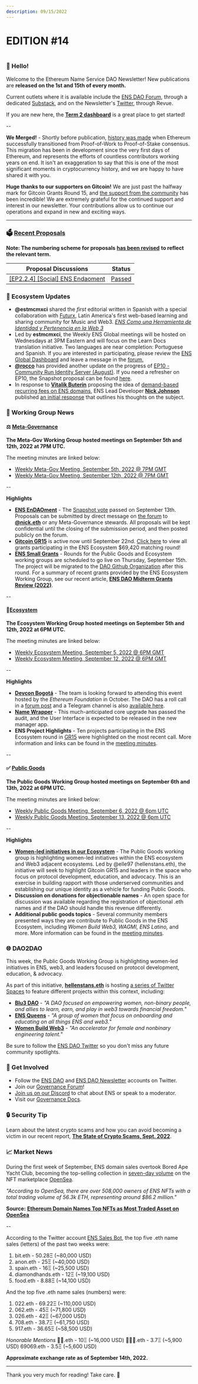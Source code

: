 ```yaml
---
description: 09/15/2022
---
```


# EDITION #14

<figure><img src=".gitbook/assets/DAO News (15x5) (1).jpg" alt=""><figcaption></figcaption></figure>

### **👋 Hello!**

Welcome to the Ethereum Name Service DAO Newsletter! New publications are **released on the 1st and 15th of every month.**

Current outlets where it is available include the [ENS DAO Forum](https://discuss.ens.domains/), through a dedicated [Substack](https://ensdaonews.substack.com/), and on the Newsletter's [Twitter](https://twitter.com/ensdaonews), through Revue.

If you are new here, the [**Term 2 dashboard**](https://discuss.ens.domains/t/ens-dao-term-2-dashboard/13788) is a great place to get started!

\--

**We Merged!** - Shortly before publication, [history was made](https://ethereum.org/en/upgrades/merge/) when Ethereum successfully transitioned from Proof-of-Work to Proof-of-Stake consensus. This migration has been in development since the very first days of Ethereum, and represents the efforts of countless contributors working years on end. It isn't an exaggeration to say that this is one of the most significant moments in cryptocurrency history, and we are happy to have shared it with you.

**Huge thanks to our supporters on Gitcoin!** We are just past the halfway mark for Gitcoin Grants Round 15, and [the support from the community](https://gitcoin.co/grants/4861/ens-dao-newsletter) has been incredible! We are extremely grateful for the continued support and interest in our newsletter. Your contributions allow us to continue our operations and expand in new and exciting ways.

***

### 🗳️ [Recent Proposals](https://snapshot.org/#/ens.eth)

**Note: The numbering scheme for proposals** [**has been revised**](https://discuss.ens.domains/t/proposal-ep-renumbering/) **to reflect the relevant term.**

| Proposal Discussions                                                                                    |                                                        Status                                                        |
| ------------------------------------------------------------------------------------------------------- | :------------------------------------------------------------------------------------------------------------------: |
| [\[EP2.2.4\] \[Social\] ENS Endaoment](https://discuss.ens.domains/t/ep2-2-4-social-rfp-ens-endowment/) | [Passed](https://snapshot.org/#/ens.eth/proposal/0x4a1aedbd9d22295f358dc4028b5a3f0a602bb5f1089dabdc2b63bf2bcce45834) |

### 📝 Ecosystem Updates

* **@estmcmxci** shared the _first_ editorial written in Spanish with a special collaboration with [Futurx](https://twitter.com/futurx\_\_), Latin America's first web-based learning and sharing community for Music and Web3. [_ENS Como una Herramienta de Identidad y Pertenencia en la Web 3_](https://ensdaonews.substack.com/p/ens-como-una-herramienta-de-identidad-futurx)
* Led by **estmcmxci**, the Weekly ENS Global meetings will be hosted on Wednesdays at 3PM Eastern and will focus on the Learn Docs translation initiative. Two languages are near completion: Portuguese and Spanish. If you are interested in participating, please review the [ENS Global Dashboard](https://ens-global.notion.site/ENS-Global-Dashboard-05df882745d34101ade65720541b52c7) and leave a message in the [forum.](https://discuss.ens.domains/t/ens-learn-docs-translation-program/11973)
* [**@rocco**](https://discuss.ens.domains/u/rocco) has provided another update on the progress of [EP10 - Community Run Identity Server (August)](https://discuss.ens.domains/t/updates-on-ep10-community-run-identity-server-august/). If you need a refresher on EP10, the Snapshot proposal can be found [here](https://snapshot.org/#/ens.eth/proposal/0x104eb11d42813fadc2b408856e8fa2c10e34dbb4a87abaa2f089ece124263f16).
* In response to [**Vitalik Buterin**](https://twitter.com/VitalikButerin) proposing the idea of [demand-based recurring fees on ENS domains](https://twitter.com/VitalikButerin/status/1568070721753989120), ENS Lead Developer [**Nick Johnson**](https://twitter.com/nicksdjohnson) published [an initial response](https://mirror.xyz/nick.eth/EAH91vsu24WlvIqs3os-ISEpgnqIic0Y3z\_asUVtGy4) that outlines his thoughts on the subject.

### 📰 Working Group News

#### ⚖️ [Meta-Governance](https://discuss.ens.domains/c/meta-governance/28)

**The Meta-Gov Working Group hosted meetings on September 5th and 12th, 2022 at 7PM UTC.**

The meeting minutes are linked below:

* [Weekly Meta-Gov Meeting, September 5th, 2022 @ 7PM GMT](https://discuss.ens.domains/t/weekly-meta-gov-meeting-september-5th-2022-7pm-gmt)
* [Weekly Meta-Gov Meeting, September 12th, 2022 @ 7PM GMT](https://discuss.ens.domains/t/weekly-meta-gov-meeting-september-12th-2022-7pm-gmt/)

\--

**Highlights**

* [**ENS EnDAOment**](https://discuss.ens.domains/t/ep2-2-4-social-rfp-ens-endowment/) - The [Snapshot vote](https://snapshot.org/#/ens.eth/proposal/0x4a1aedbd9d22295f358dc4028b5a3f0a602bb5f1089dabdc2b63bf2bcce45834) passed on September 13th. Proposals can be submitted by direct message on [the forum](https://discuss.ens.domains/) to [**@nick.eth**](https://discuss.ens.domains/u/nick.eth/summary) or any Meta-Governance stewards. All proposals will be kept confidential until the closing of the submission period, and then posted publicly on the forum.
* [**Gitcoin GR15**](https://go.gitcoin.co/blog/grants-round-15-kicks-off/) is active now until September 22nd. [Click here](https://gitcoin.co/grants/clr/gr15-ens) to view all grants participating in the ENS Ecosystem $69,420 matching round!
* [**ENS Small Grants**](https://www.ensgrants.xyz/) - Rounds for the Public Goods and Ecosystem working groups are scheduled to go live on Thursday, September 15th. The project will be migrated to the [DAO Github Organization](https://github.com/ensdao) after this round. For a summary of recent grants provided by the ENS Ecosystem Working Group, see our recent article, [**ENS DAO Midterm Grants Review (2022)**](https://ensdaonews.substack.com/p/ens-dao-midterm-grants-review-2022).

\--

#### 🔄[Ecosystem](https://discuss.ens.domains/c/ens-ecosystem/32)

**The Ecosystem Working Group hosted meetings on September 5th and 12th, 2022 at 6PM UTC.**

The meeting minutes are linked below:

* [Weekly Ecosystem Meeting, September 5, 2022 @ 6PM GMT](https://discuss.ens.domains/t/agenda-for-weekly-ecosystem-meeting-september-5-2022-6pm-gmt/)
* [Weekly Ecosystem Meeting, September 12, 2022 @ 6PM GMT](https://discuss.ens.domains/t/agenda-for-weekly-ecosystem-meeting-september-12-2022-6pm-gmt/)

\--

**Highlights**

* [**Devcon Bogotá**](https://devcon.org/bogota/) - The team is looking forward to attending this event hosted by the _Ethereum Foundation_ in October. The DAO has a roll call in a [forum post](https://discuss.ens.domains/t/devcon-bogota-roll-call/14260) and a Telegram channel is also [available here](https://t.me/+rXfpDrDk6Xg1MDM5).
* [**Name Wrapper**](https://discuss.ens.domains/t/name-wrapper-update/) - This much-anticipated core upgrade has passed the audit, and the User Interface is expected to be released in the new manager app.
* **ENS Project Highlights** - Ten projects participating in the ENS Ecosystem round in [GR15](https://gitcoin.co/grants/clr/gr15-ens) were highlighted on the most recent call. More information and links can be found in the [meeting minutes](https://discuss.ens.domains/t/agenda-for-weekly-ecosystem-meeting-september-12-2022-6pm-gmt/).

\--

#### ✅ [Public Goods](https://discuss.ens.domains/c/public-goods/37)

**The Public Goods Working Group hosted meetings on September 6th and 13th, 2022 at 6PM UTC.**

The meeting minutes are linked below:

* [Weekly Public Goods Meeting, September 6, 2022 @ 6pm UTC](https://discuss.ens.domains/t/agenda-weekly-public-goods-meeting-september-6-2022-6pm-gmt/)
* [Weekly Public Goods Meeting, September 13, 2022 @ 6pm UTC](https://discuss.ens.domains/t/agenda-weekly-public-goods-meeting-september-13-2022-6pm-gmt/)

\--

**Highlights**

* [**Women-led initiatives in our Ecosystem**](https://discuss.ens.domains/t/ens-dao-public-goods-highlights/14370) - The Public Goods working group is highlighting women-led initiatives within the ENS ecosystem and Web3 adjacent ecosystems. Led by @elle97 (hellenstans.eth), the initiative will seek to highlight Gitcoin GR15 and leaders in the space who focus on protocol development, education, and advocacy. This is an exercise in building rapport with those underserved communities and establishing our unique identity as a vehicle for funding Public Goods.
* **Discussion on donations for objectionable names** - An open space for discussion was available regarding the registration of objectional .eth names and if the DAO should handle this revenue differently.
* **Additional public goods topics** - Several community members presented ways they are contribute to Public Goods in the ENS Ecosystem, including _Women Build Web3,_ _WAGMI,_ _ENS Latino,_ and more. More information can be found in the [meeting minutes](https://discuss.ens.domains/t/agenda-weekly-public-goods-meeting-september-13-2022-6pm-gmt/14372/3).

### 🌐 DAO2DAO

This week, the Public Goods Working Group is highlighting women-led initiatives in ENS, web3, and leaders focused on protocol development, education, & advocacy.

As part of this initiative, [**hellenstans.eth**](https://twitter.com/hellenstans) is hosting [a series of Twitter Spaces](https://twitter.com/ENS\_DAO/status/1569395767676370944) to feature different projects within this context, including:

* [**Blu3 DAO**](https://twitter.com/blu3dao) - _"A DAO focused on empowering women, non-binary people, and allies to learn, earn, and play in web3 towards financial freedom._"
* [**ENS Queens**](https://twitter.com/ensqueens) - _"A group of women that focus on onboarding and educating on all things ENS and web3._"
* [**Women Build Web3**](https://twitter.com/womenbuildweb3) - _"An accelerator for female and nonbinary engineering talent._"

Be sure to follow the [ENS DAO Twitter](https://twitter.com/ENS\_DAO) so you don't miss any future community spotlights.

### 🤝 Get Involved

* Follow the [ENS DAO](https://twitter.com/ENS\_DAO) and [ENS DAO Newsletter](https://twitter.com/ensdaonews) accounts on Twitter.
* Join our [Governance Forum](https://discuss.ens.domains/)!
* [Join us on our Discord](https://chat.ens.domains) to chat about ENS or speak to a moderator.
* Visit our [Governance Docs](https://docs.ens.domains/v/governance/).

### 🔒 Security Tip

Learn about the latest crypto scams and how you can avoid becoming a victim in our recent report, [**The State of Crypto Scams, Sept. 2022**](https://ensdaonews.substack.com/p/the-state-of-crypto-scams-sept-2022).

### 📈 Market News

During the first week of September, ENS domain sales overtook Bored Ape Yacht Club, becoming the top-selling collection in [seven-day volume](https://opensea.io/rankings?sortBy=seven\_day\_volume) on the NFT marketplace [OpenSea](https://opensea.io/collection/ens).

_"According to OpenSea, there are over 508,000 owners of ENS NFTs with a total trading volume of 56.3k ETH, representing around $86.2 million."_

**Source:** [**Ethereum Domain Names Top NFTs as Most Traded Asset on OpenSea**](https://decrypt.co/109028/ethereum-domain-names-top-nfts-as-most-traded-asset-on-opensea)

\--

According to the Twitter account [ENS Sales Bot](https://twitter.com/EnsSales/), the top five .eth name sales (letters) of the past two weeks were:

1. bit.eth - 50.28Ξ (\~80,000 USD)
2. anon.eth - 25Ξ (\~40,000 USD)
3. spain.eth - 16Ξ (\~25,500 USD)
4. diamondhands.eth - 12Ξ (\~19,100 USD)
5. food.eth - 8.88Ξ (\~14,100 USD)

And the top five .eth name sales (numbers) were:

1. 022.eth - 69.22Ξ (\~110,000 USD)
2. 062.eth - 45Ξ (\~71,800 USD)
3. 026.eth - 42Ξ (\~67,000 USD)
4. 708.eth - 38.7Ξ (\~61,750 USD)
5. 917.eth - 36.65Ξ (\~58,500 USD)

_Honorable Mentions_ 👨‍✈.eth - 10Ξ (\~16,000 USD) 🧙🏼‍♀.eth - 3.7Ξ (\~5,900 USD) 69069.eth - 3.5Ξ (\~5,600 USD)

**Approximate exchange rate as of September 14th, 2022.**

***

Thank you very much for reading! Take care. 👋
